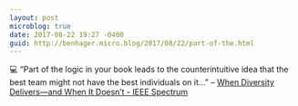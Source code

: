 ```yaml
---
layout: post
microblog: true
date: 2017-08-22 19:27 -0400
guid: http://benhager.micro.blog/2017/08/22/part-of-the.html
---
```

💻 “Part of the logic in your book leads to the counterintuitive idea that the best team might not have the best individuals on it…” – [When Diversity Delivers—and When It Doesn’t - IEEE Spectrum](http://spectrum.ieee.org/at-work/tech-careers/when-diversity-deliversand-when-it-doesnt)
